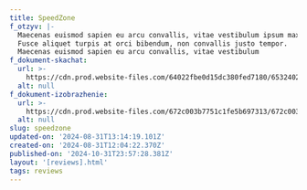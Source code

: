 ```yaml
---
title: SpeedZone
f_otzyv: |-
  Maecenas euismod sapien eu arcu convallis, vitae vestibulum ipsum maximus.
  Fusce aliquet turpis at orci bibendum, non convallis justo tempor.
  Maecenas euismod sapien eu arcu convallis, vitae vestibulum
f_dokument-skachat:
  url: >-
    https://cdn.prod.website-files.com/64022fbe0d15dc380fed7180/6532402f66473a1833c3e886_image17.jpeg
  alt: null
f_dokument-izobrazhenie:
  url: >-
    https://cdn.prod.website-files.com/672c003b7751c1fe5b697313/672c003b7751c1fe5b69743a_%D0%9E%D1%82%D0%B7%D1%8B%D0%B2-%D0%B7%D0%B0%D0%B1%D0%B8%D0%B2%D0%BA%D0%B0.jpg
  alt: null
slug: speedzone
updated-on: '2024-08-31T13:14:19.101Z'
created-on: '2024-08-31T12:04:22.370Z'
published-on: '2024-10-31T23:57:28.381Z'
layout: '[reviews].html'
tags: reviews
---
```



